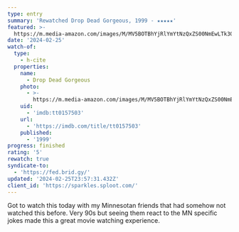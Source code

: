 ```yaml
---
type: entry
summary: 'Rewatched Drop Dead Gorgeous, 1999 - ★★★★★'
featured: >-
  https://m.media-amazon.com/images/M/MV5BOTBhYjRlYmYtNzQxZS00NmEwLTk3OTAtNjU4MDEwMmUyZDczXkEyXkFqcGdeQXVyMTQxNzMzNDI@._V1_SX300.jpg
date: '2024-02-25'
watch-of:
  type:
    - h-cite
  properties:
    name:
      - Drop Dead Gorgeous
    photo:
      - >-
        https://m.media-amazon.com/images/M/MV5BOTBhYjRlYmYtNzQxZS00NmEwLTk3OTAtNjU4MDEwMmUyZDczXkEyXkFqcGdeQXVyMTQxNzMzNDI@._V1_SX300.jpg
    uid:
      - 'imdb:tt0157503'
    url:
      - 'https://imdb.com/title/tt0157503'
    published:
      - '1999'
progress: finished
rating: '5'
rewatch: true
syndicate-to:
  - 'https://fed.brid.gy/'
updated: '2024-02-25T23:57:31.432Z'
client_id: 'https://sparkles.sploot.com/'
---
```

Got to watch this today with my Minnesotan friends that had somehow not watched this before. Very 90s but seeing them react to the MN specific jokes made this a great movie watching experience.
